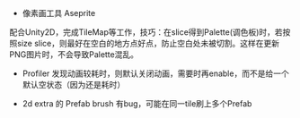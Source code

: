 * 像素画工具 Aseprite

配合Unity2D，完成TileMap等工作，技巧：在slice得到Palette(调色板)时，若按照size slice，则最好在空白的地方点好点，防止空白处未被切割。这样在更新PNG图片时，不会导致Palette混乱。

* Profiler 发现动画较耗时，则默认关闭动画，需要时再enable，而不是给一个默认空状态（因为还是耗时）

* 2d extra 的 Prefab brush 有bug，可能在同一tile刷上多个Prefab



